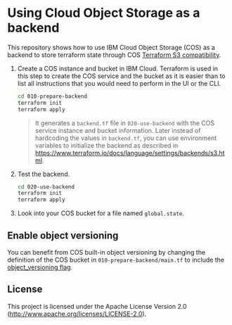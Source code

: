 # Using Cloud Object Storage as a backend

This repository shows how to use IBM Cloud Object Storage (COS) as a backend to store terraform state through COS [Terraform S3 compatibility](https://www.terraform.io/docs/backends/types/s3.html).

1. Create a COS instance and bucket in IBM Cloud. Terraform is used in this step to create the COS service and the bucket as it is easier than to list all instructions that you would need to perform in the UI or the CLI.

   ```sh
   cd 010-prepare-backend
   terraform init
   terraform apply
   ```

   > It generates a `backend.tf` file in `020-use-backend` with the COS service instance and bucket information. Later instead of hardcoding the values in `backend.tf`, you can use environment variables to initialize the backend as described in https://www.terraform.io/docs/language/settings/backends/s3.html.

2. Test the backend.

   ```sh
   cd 020-use-backend
   terraform init
   terraform apply
   ```

3. Look into your COS bucket for a file named `global.state`.

## Enable object versioning

You can benefit from COS built-in object versioning by changing the definition of the COS bucket in `010-prepare-backend/main.tf` to include the [object_versioning flag](https://registry.terraform.io/providers/IBM-Cloud/ibm/latest/docs/resources/cos_bucket#object_versioning).

## License

This project is licensed under the Apache License Version 2.0 (http://www.apache.org/licenses/LICENSE-2.0).
